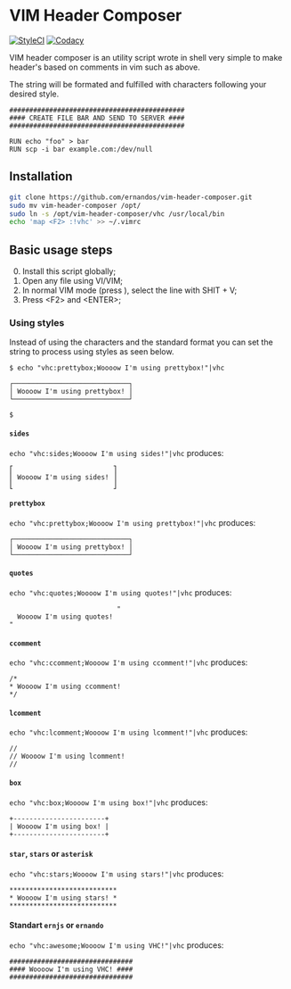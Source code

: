 # VIM Header Composer

[![StyleCI](https://github.styleci.io/repos/103320898/shield?branch=master)](https://github.styleci.io/repos/103320898)
[![Codacy](https://api.codacy.com/project/badge/Grade/9ac72e1294504b06b245a7b4d8253029)](https://www.codacy.com/app/jmurowaniecki/vim-header-composer)

VIM header composer is an utility script wrote in shell very simple to make header's based on comments in vim such as above.

The string will be formated and fulfilled with characters following your desired style.

```text
############################################
#### CREATE FILE BAR AND SEND TO SERVER ####
############################################

RUN echo "foo" > bar
RUN scp -i bar example.com:/dev/null
```

## Installation

```sh
git clone https://github.com/ernandos/vim-header-composer.git
sudo mv vim-header-composer /opt/
sudo ln -s /opt/vim-header-composer/vhc /usr/local/bin
echo 'map <F2> :!vhc' >> ~/.vimrc
```

## Basic usage steps

0.  Install this script globally;
1.  Open any file using VI/VIM;
2.  In normal VIM mode (press <ESC>), select the line with SHIT + V;
3.  Press <F2\> and <ENTER\>;

### Using styles
Instead of using the characters and the standard format you can set the string to process using styles as seen below.

```
$ echo "vhc:prettybox;Woooow I'm using prettybox!"|vhc

┌─────────────────────────────┐
│ Woooow I'm using prettybox! │
└─────────────────────────────┘

$
```

#### `sides`
`echo "vhc:sides;Woooow I'm using sides!"|vhc` produces:
```
⎡                         ⎤
⎢ Woooow I'm using sides! ⎥
⎣                         ⎦
```

#### `prettybox`
`echo "vhc:prettybox;Woooow I'm using prettybox!"|vhc` produces:
```
┌─────────────────────────────┐
│ Woooow I'm using prettybox! │
└─────────────────────────────┘
```

#### `quotes`
`echo "vhc:quotes;Woooow I'm using quotes!"|vhc` produces:
```
                           "
  Woooow I'm using quotes!
"
```

#### `ccomment`
`echo "vhc:ccomment;Woooow I'm using ccomment!"|vhc` produces:
```
/*
* Woooow I'm using ccomment!
*/
```

#### `lcomment`
`echo "vhc:lcomment;Woooow I'm using lcomment!"|vhc` produces:
```
//
// Woooow I'm using lcomment!
//
```

#### `box`
`echo "vhc:box;Woooow I'm using box!"|vhc` produces:
```
+-----------------------+
| Woooow I'm using box! |
+-----------------------+
```

#### `star`, `stars` or `asterisk`
`echo "vhc:stars;Woooow I'm using stars!"|vhc` produces:
```
***************************
* Woooow I'm using stars! *
***************************
```

#### Standart `ernjs` or `ernando`
`echo "vhc:awesome;Woooow I'm using VHC!"|vhc` produces:
```
###############################
#### Woooow I'm using VHC! ####
###############################
```
